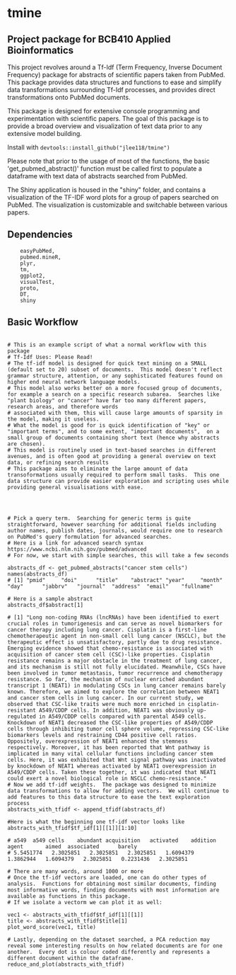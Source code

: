# tmine

## Project package for BCB410 Applied Bioinformatics

This project revolves around a Tf-Idf (Term Frequency, Inverse Document Frequency) package for abstracts of scientific papers taken from PubMed.  This package provides data structures and functions to ease and simplify data transformations surrounding Tf-Idf processes, and provides direct transformations onto PubMed documents.  

This package is designed for extensive console programming and experimentation with scientific papers.  The goal of this package is to provide a broad overview and visualization of text data prior to any extensive model building.  

Install with ```devtools::install_github("jlee118/tmine")```

Please note that prior to the usage of most of the functions, the basic 'get_pubmed_abstract()' function must be called first to populate a dataframe with text data of abstracts searched from PubMed.

The Shiny application is housed in the "shiny" folder, and contains a visualization of the TF-IDF word plots for a group of papers searched on PubMed.  The visualization is customizable and switchable between various papers.

## Dependencies
```
    easyPubMed,
    pubmed.mineR,
    plyr,
    tm,
    ggplot2,
    visualTest,
    proto,
    DT,
    shiny
```
## Basic Workflow

```

# This is an example script of what a normal workflow with this package
# Tf-Idf Uses: Please Read!
# The tf-idf model is designed for quick text mining on a SMALL (default set to 20) subset of documents.  This model doesn't reflect grammar structure, attention, or any sophisticated features found on higher end neural network language models.
# This model also works better on a more focused group of documents, for example a search on a specific research subarea.  Searches like "plant biology" or "cancer" have far too many different papers, research areas, and therefore words
# associated with them, this will cause large amounts of sparsity in the model, making it useless.
# What the model is good for is quick identification of "key" or "important terms", and to some extent, "important documents",  on a small group of documents containing short text (hence why abstracts are chosen).
# This model is routinely used in text-based searches in different avenues, and is often good at providing a general overview on text data, or refining search results
# This package aims to eliminate the large amount of data transoformations usually required to perform small tasks.  This one data structure can provide easier exploration and scripting uses while providing general visualisations with ease.




# Pick a query term.  Searching for generic terms is quite straightforward, however searching for additional fields including author names, publish dates, journals, would require one to research on PubMed's query formulation for advanced searches.
# Here is a link for advanced search syntax https://www.ncbi.nlm.nih.gov/pubmed/advanced
# For now, we start with simple searches, this will take a few seconds

abstracts_df <- get_pubmed_abstracts("cancer stem cells")
names(abstracts_df)
# [1] "pmid"     "doi"      "title"    "abstract" "year"     "month"    "day"      "jabbrv"   "journal"  "address"  "email"    "fullname"

# Here is a sample abstract
abstracts_df$abstract[1]

# [1] "Long non-coding RNAs (lncRNAs) have been identified to exert crucial roles in tumorigenesis and can serve as novel biomarkers for cancer therapy including lung cancer. Cisplatin is a first-line chemotherapeutic agent in non-small cell lung cancer (NSCLC), but the therapeutic effect is unsatisfactory, partly due to drug resistance. Emerging evidence showed that chemo-resistance is associated with acquisition of cancer stem cell (CSC)-like properties. Cisplatin resistance remains a major obstacle in the treatment of lung cancer, and its mechanism is still not fully elucidated. Meanwhile, CSCs have been involved in tumor metastasis, tumor recurrence and chemotherapy resistance. So far, the mechanism of nuclear enriched abundant transcript 1 (NEAT1) in modulating CSCs in lung cancer remains barely known. Therefore, we aimed to explore the correlation between NEAT1 and cancer stem cells in lung cancer. In our current study, we observed that CSC-like traits were much more enriched in cisplatin-resistant A549/CDDP cells. In addition, NEAT1 was obviously up-regulated in A549/CDDP cells compared with parental A549 cells. Knockdown of NEAT1 decreased the CSC-like properties of A549/CDDP cells through inhibiting tumor cell sphere volume, repressing CSC-like biomarkers levels and restraining CD44 positive cell ratios. Oppositely, overexpression of NEAT1 enhanced the stemness respectively. Moreover, it has been reported that Wnt pathway is implicated in many vital cellular functions including cancer stem cells. Here, it was exhibited that Wnt signal pathway was inactivated by knockdown of NEAT1 whereas activated by NEAT1 overexpression in A549/CDDP cells. Taken these together, it was indicated that NEAT1 could exert a novel biological role in NSCLC chemo-resistance."
# Now we add tf-idf weights.  The package was designed to minimize data transformations to allow for adding vectors.  We will continue to add features to this data structure to ease the text exploration process
abstracts_with_tfidf <- append_tfidf(abstracts_df)

#Here is what the beginning one tf-idf vector looks like
abstracts_with_tfidf$tf_idf[1][[1]][1:10]

# a549  a549 cells    abundant acquisition   activated    addition       agent       aimed  associated      barely
# 5.5451774   2.3025851   2.3025851   2.3025851   1.6094379   1.3862944   1.6094379   2.3025851   0.2231436   2.3025851

# There are many words, around 1000 or more
# Once the tf-idf vectors are loaded, one can do other types of analysis.  Functions for obtaining most similar documents, finding most informative words, finding documents with most information are available as functions in this package.
# If we isolate a vectorm we can plot it as well:

vec1 <- abstracts_with_tfidf$tf_idf[1][[1]]
title <- abstracts_with_tfidf$title[1]
plot_word_score(vec1, title)

# Lastly, depending on the dataset searched, a PCA reduction may reveal some interesting results on how related documents are for one another.  Every dot is colour coded differently and represents a different document within the dataframe.
reduce_and_plot(abstracts_with_tfidf)
```
